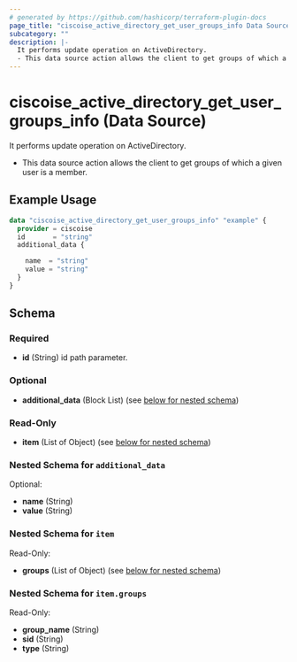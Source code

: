 ```yaml
---
# generated by https://github.com/hashicorp/terraform-plugin-docs
page_title: "ciscoise_active_directory_get_user_groups_info Data Source - terraform-provider-ciscoise"
subcategory: ""
description: |-
  It performs update operation on ActiveDirectory.
  - This data source action allows the client to get groups of which a given user is a member.
---
```


# ciscoise_active_directory_get_user_groups_info (Data Source)

It performs update operation on ActiveDirectory.

- This data source action allows the client to get groups of which a given user is a member.

## Example Usage

```terraform
data "ciscoise_active_directory_get_user_groups_info" "example" {
  provider = ciscoise
  id       = "string"
  additional_data {

    name  = "string"
    value = "string"
  }
}
```

<!-- schema generated by tfplugindocs -->
## Schema

### Required

- **id** (String) id path parameter.

### Optional

- **additional_data** (Block List) (see [below for nested schema](#nestedblock--additional_data))

### Read-Only

- **item** (List of Object) (see [below for nested schema](#nestedatt--item))

<a id="nestedblock--additional_data"></a>
### Nested Schema for `additional_data`

Optional:

- **name** (String)
- **value** (String)


<a id="nestedatt--item"></a>
### Nested Schema for `item`

Read-Only:

- **groups** (List of Object) (see [below for nested schema](#nestedobjatt--item--groups))

<a id="nestedobjatt--item--groups"></a>
### Nested Schema for `item.groups`

Read-Only:

- **group_name** (String)
- **sid** (String)
- **type** (String)


